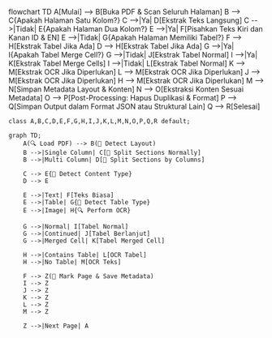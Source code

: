 flowchart TD
    A[Mulai] --> B[Buka PDF & Scan Seluruh Halaman]
    B --> C{Apakah Halaman Satu Kolom?}
    C -->|Ya| D[Ekstrak Teks Langsung]
    C -->|Tidak| E{Apakah Halaman Dua Kolom?}
    E -->|Ya| F[Pisahkan Teks Kiri dan Kanan ID & EN]
    E -->|Tidak| G{Apakah Halaman Memiliki Tabel?}
    F --> H[Ekstrak Tabel Jika Ada]
    D --> H[Ekstrak Tabel Jika Ada]
    G -->|Ya| I{Apakah Tabel Merge Cell?}
    G -->|Tidak| J[Ekstrak Tabel Normal]
    I -->|Ya| K[Ekstrak Tabel Merge Cells]
    I -->|Tidak| L[Ekstrak Tabel Normal]
    K --> M[Ekstrak OCR Jika Diperlukan]
    L --> M[Ekstrak OCR Jika Diperlukan]
    J --> M[Ekstrak OCR Jika Diperlukan]
    H --> M[Ekstrak OCR Jika Diperlukan]
    M --> N[Simpan Metadata Layout & Konten]
    N --> O[Ekstraksi Konten Sesuai Metadata]
    O --> P[Post-Processing: Hapus Duplikasi & Format]
    P --> Q[Simpan Output dalam Format JSON atau Struktural Lain]
    Q --> R[Selesai]

    
    class A,B,C,D,E,F,G,H,I,J,K,L,M,N,O,P,Q,R default;


```mermaid
graph TD;
    A(🔍 Load PDF) --> B(📏 Detect Layout)
    B -->|Single Column| C[🔹 Split Sections Normally]
    B -->|Multi Column| D[🔹 Split Sections by Columns]

    C --> E{📌 Detect Content Type}
    D --> E

    E -->|Text| F[Teks Biasa]
    E -->|Table| G{📌 Detect Table Type}
    E -->|Image| H{🔍 Perform OCR}

    G -->|Normal| I[Tabel Normal]
    G -->|Continued| J[Tabel Berlanjut]
    G -->|Merged Cell| K[Tabel Merged Cell]

    H -->|Contains Table| L[OCR Tabel]
    H -->|No Table| M[OCR Teks]

    F --> Z(📌 Mark Page & Save Metadata)
    I --> Z
    J --> Z
    K --> Z
    L --> Z
    M --> Z

    Z -->|Next Page| A

```